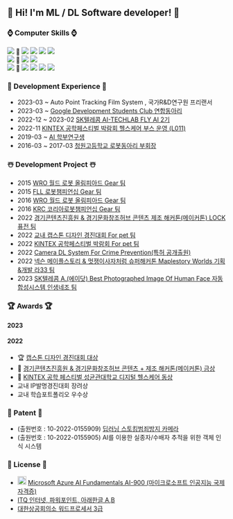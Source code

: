 ## 	:lab_coat: Hi! I'm ML / DL Software developer! :lab_coat:
<!--   
[![Top Langs](https://github-readme-stats.vercel.app/api/top-langs/?username=carrier1269&hide=XML,Rich%20Text%20Format&theme=discord_old_blurple&layout=compact&langs_count=8)](https://github.com/anuraghazra/github-readme-stats) -->
### :watch: Computer Skills :watch: 

<img src="https://img.shields.io/badge/Python-5839ab?style=flat&logo=&logoColor=coral"/></a> 🟰
<img src="https://img.shields.io/badge/Python3-3776AB?style=flat&logo=Python&logoColor=white"/></a> 
<img src="https://img.shields.io/badge/Tensorflow-FF6F00?style=flat&logo=TensorFlow&logoColor=white"/></a>
<img src="https://img.shields.io/badge/ScikitLearn-F7931E?style=flat&logo=scikit-learn&logoColor=white"/></a>
<img src="https://img.shields.io/badge/Flask-000000?style=flat&logo=Flask&logoColor=white"/></a>  
<img src="https://img.shields.io/badge/Server-5839ab?style=flat&logo=&logoColor=coral"/></a> 🟰 
<img src="https://img.shields.io/badge/Microsoft Azure-0078D4?style=flat&logo=Microsoft Azure&logoColor=white"/></a>
<img src="https://img.shields.io/badge/Amazon AWS-232F3E?style=flat&logo=Amazon AWS&logoColor=white"/></a>   
<img src="https://img.shields.io/badge/Else-5839ab?style=flat&logo=&logoColor=coral"/></a> 🟰 
<img src="https://img.shields.io/badge/NVIDIA Jetson-76B900?style=flat&logo=NVIDIA&logoColor=white"/></a> 
<img src="https://img.shields.io/badge/Ubuntu-E95420?style=flat&logo=Ubuntu&logoColor=white"/></a> 
<img src="https://img.shields.io/badge/Iot-00B0D8?style=flat&logo=Probot&logoColor=white"/></a>
<img src="https://img.shields.io/badge/Catia V5 R20-005386?style=flat&logo=Dassault Systèmes&logoColor=white"/></a> 
### 🩻 Development Experience 🩻
-   2023-03 ~             Auto Point Tracking Film System , 국가R&D연구원 프리랜서 
-   2023-03 ~             [Google Development Students Club 연합동아리](https://gdsc-dju.web.app/)
-   2022-12 ~ 2023-02     [SK텔레콤 AI-TECHLAB FLY AI 2기](https://www.skttechacademy.com/)
-   2022-11               [KINTEX 공학페스티벌 박람회 헬스케어 부스 운영 (L011)](http://www.e2festa.kr/ko/work?stp=0)
-   2019-03 ~             [AI 학부연구생](https://github.com/chlrkdls)
-   2016-03 ~ 2017-03     [청원고등학교 로봇동아리 부회장](https://cafe.naver.com/cwrt)

### :snowman_with_snow: Development Project :snowman_with_snow: 
-   2015 [WRO 월드 로봇 올림피아드 Gear 팀](https://www.wro2022.org/)
-   2015 [FLL 로봇챔피언십 Gear 팀](https://www.firstinspires.org/robotics/fll)
-   2016 [WRO 월드 로봇 올림피아드 Gear 팀](https://www.wro2022.org/)
-   2016 [KRC 코리아로봇챔피언십 Gear 팀](http://www.fest.or.kr/119)
-   2022 [경기콘텐츠진흥원 & 경기문화창조허브 콘텐츠 제조 해커톤(메이커톤) LOCK 퓨전 팀](https://github.com/carrier1269/gyro_Bicycle_Locker.git)
-   2022 [교내 캡스톤 디자인 경진대회 For pet 팀](https://github.com/carrier1269/KINTEX_iot_cat_tower)
-   2022 [KINTEX 공학페스티벌 박람회 For pet 팀](https://user-images.githubusercontent.com/58325946/216480279-606f5f38-0ead-43e2-914e-90360d437953.png)
-   2022 [Camera DL System For Crime Prevention(특허 공개출원)](https://doi.org/10.8080/1020220155909)
-   2022 [넥슨 메이플스토리 & 멋쟁이사자처럼 슈퍼해커톤 Maplestory Worlds 기획&개발 라33 팀](https://github.com/carrier1269/Nexon_Maplestory_Hackathon)
-   2023 [SK텔레콤 A.(에이닷) Best Photographed Image Of Human Face 자동합성시스템 인생네조 팀](https://github.com/seongyonglim/GG)

### 🏆 Awards 🏆
#### 2023
#### 2022
-   :trophy: [캡스톤 디자인 경진대회 대상](https://user-images.githubusercontent.com/58325946/216479347-f95a0f88-dd0e-4f9d-8502-1a8d50efde0f.png)
-   :1st_place_medal: [경기콘텐츠진흥원 & 경기문화창조허브 콘텐츠 + 제조 해커톤(메이커톤) 금상](https://user-images.githubusercontent.com/58325946/216479407-a34fe191-8fbd-4aef-b593-10a217059d02.png)
-   :3rd_place_medal: [KINTEX 공학 페스티벌 성균관대학교 디지털 헬스케어 동상](https://user-images.githubusercontent.com/58325946/216477940-4a147f3e-c7e4-40e6-8ebc-52ff477f9ccf.png)
-   교내 IP발명경진대회 장려상
-   교내 학습포트폴리오 우수상

### :crystal_ball: Patent :crystal_ball:
- (출원번호 : 10-2022-0155909) [딥러닝 스토킹범죄방지 카메라](https://doi.org/10.8080/1020220155909)
- (출원번호 : 10-2022-0155905) AI를 이용한 실종자/수배자 추적을 위한 객체 인식 시스템 

### 🪪 License 🪪
- <img src="https://user-images.githubusercontent.com/58325946/215244321-3002313f-f77b-4eaa-93fa-00c671358149.png" width="20" height="20"> [Microsoft Azure AI Fundamentals AI-900 (마이크로소프트 인공지능 국제자격증)](https://user-images.githubusercontent.com/58325946/216269281-2ce36f4c-4784-4f96-add0-16fb41030f02.png)
- [ITQ 인터넷, 파워포인트, 아래한글 A,B](https://user-images.githubusercontent.com/58325946/216268728-c7d93277-8734-40c1-be81-ca93bf0f6f45.png)
- [대한상공회의소 워드프로세서 3급](https://user-images.githubusercontent.com/58325946/216268728-c7d93277-8734-40c1-be81-ca93bf0f6f45.png)



<!--
**carrier1269/carrier1269** is a ✨ _special_ ✨ repository because its `README.md` (this file) appears on your GitHub profile.

Here are some ideas to get you started:

- 🔭 I’m currently working on ...
- 🌱 I’m currently learning ...
- 👯 I’m looking to collaborate on ...
- 🤔 I’m looking for help with ...
- 💬 Ask me about ...
- 📫 How to reach me: ...
- 😄😄 Pronouns: ...
- ⚡ Fun fact: ... 
-->

